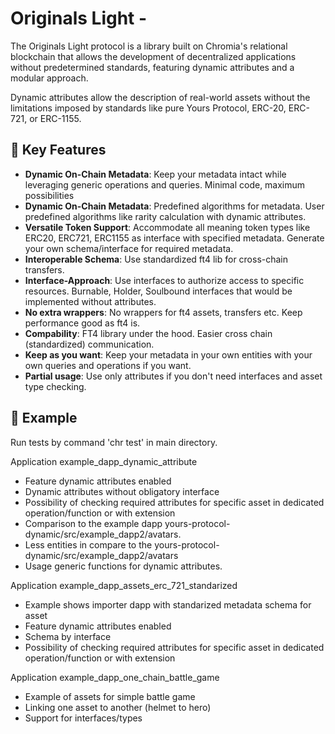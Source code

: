 # Originals Light -

The Originals Light protocol is a library built on Chromia's relational blockchain that allows the development of decentralized applications without predetermined standards, featuring dynamic attributes and a modular approach.

Dynamic attributes allow the description of real-world assets without the limitations imposed by standards like pure Yours Protocol, ERC-20, ERC-721, or ERC-1155.

## 🌟 Key Features

- **Dynamic On-Chain Metadata**: Keep your metadata intact while leveraging generic operations and queries. Minimal code, maximum possibilities
- **Dynamic On-Chain Metadata**: Predefined algorithms for metadata. User predefined algorithms like rarity calculation with dynamic attributes.
- **Versatile Token Support**: Accommodate all meaning token types like ERC20, ERC721, ERC1155 as interface with specified metadata. Generate your own schema/interface for required metadata.
- **Interoperable Schema**: Use standardized ft4 lib for cross-chain transfers.
- **Interface-Approach**: Use interfaces to authorize access to specific resources. Burnable, Holder, Soulbound interfaces that would be implemented without attributes.
- **No extra wrappers**: No wrappers for ft4 assets, transfers etc. Keep performance good as ft4 is.
- **Compability**: FT4 library under the hood. Easier cross chain (standardized) communication.
- **Keep as you want**: Keep your metadata in your own entities with your own queries and operations if you want.
- **Partial usage**: Use only attributes if you don't need interfaces and asset type checking.

## 🌟 Example

Run tests by command 'chr test' in main directory.

Application example_dapp_dynamic_attribute

- Feature dynamic attributes enabled
- Dynamic attributes without obligatory interface
- Possibility of checking required attributes for specific asset in dedicated operation/function or with extension
- Comparison to the example dapp yours-protocol-dynamic/src/example_dapp2/avatars.
- Less entities in compare to the yours-protocol-dynamic/src/example_dapp2/avatars
- Usage generic functions for dynamic attributes.

Application example_dapp_assets_erc_721_standarized

- Example shows importer dapp with standarized metadata schema for asset
- Feature dynamic attributes enabled
- Schema by interface
- Possibility of checking required attributes for specific asset in dedicated operation/function or with extension

Application example_dapp_one_chain_battle_game

- Example of assets for simple battle game
- Linking one asset to another (helmet to hero)
- Support for interfaces/types
